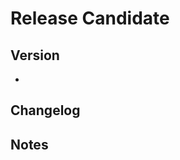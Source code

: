 # Release Candidate

## Version
* <!-- Insert Version Number i.e. 2.1.3, 1.0.0, etc -->

## Changelog
<!-- List of developer orientated changes that go into this release -->
<!-- i.e. -->
<!-- Pull 193 -->
<!-- Issue #200 -->
<!-- etc -->

## Notes
<!-- Misc. notes or caveats related to this release/build -->